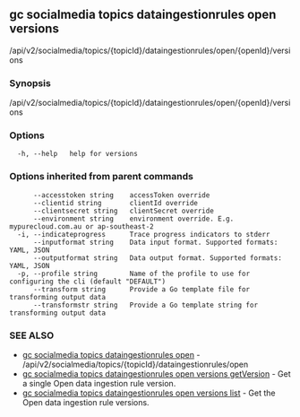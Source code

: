 ## gc socialmedia topics dataingestionrules open versions

/api/v2/socialmedia/topics/{topicId}/dataingestionrules/open/{openId}/versions

### Synopsis

/api/v2/socialmedia/topics/{topicId}/dataingestionrules/open/{openId}/versions

### Options

```
  -h, --help   help for versions
```

### Options inherited from parent commands

```
      --accesstoken string    accessToken override
      --clientid string       clientId override
      --clientsecret string   clientSecret override
      --environment string    environment override. E.g. mypurecloud.com.au or ap-southeast-2
  -i, --indicateprogress      Trace progress indicators to stderr
      --inputformat string    Data input format. Supported formats: YAML, JSON
      --outputformat string   Data output format. Supported formats: YAML, JSON
  -p, --profile string        Name of the profile to use for configuring the cli (default "DEFAULT")
      --transform string      Provide a Go template file for transforming output data
      --transformstr string   Provide a Go template string for transforming output data
```

### SEE ALSO

* [gc socialmedia topics dataingestionrules open](gc_socialmedia_topics_dataingestionrules_open.html)	 - /api/v2/socialmedia/topics/{topicId}/dataingestionrules/open
* [gc socialmedia topics dataingestionrules open versions getVersion](gc_socialmedia_topics_dataingestionrules_open_versions_getVersion.html)	 - Get a single Open data ingestion rule version.
* [gc socialmedia topics dataingestionrules open versions list](gc_socialmedia_topics_dataingestionrules_open_versions_list.html)	 - Get the Open data ingestion rule versions.


